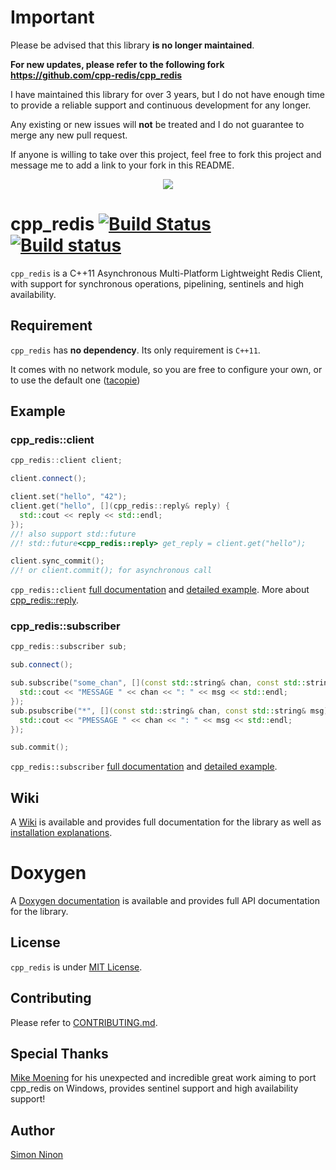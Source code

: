 # Important

Please be advised that this library **is no longer maintained**.

**For new updates, please refer to the following fork https://github.com/cpp-redis/cpp_redis**

I have maintained this library for over 3 years, but I do not have enough time to provide a reliable support and continuous development for any longer.

Any existing or new issues will **not** be treated and I do not guarantee to merge any new pull request.

If anyone is willing to take over this project, feel free to fork this project and message me to add a link to your fork in this README.

<p align="center">
   <img src="https://raw.githubusercontent.com/Cylix/cpp_redis/master/assets/images/cpp_redis_logo.jpg"/>
</p>

# cpp_redis [![Build Status](https://travis-ci.org/Cylix/cpp_redis.svg?branch=master)](https://travis-ci.org/Cylix/cpp_redis) [![Build status](https://ci.appveyor.com/api/projects/status/d45yqju539t97s4m?svg=true)](https://ci.appveyor.com/project/Cylix/cpp-redis)
`cpp_redis` is a C++11 Asynchronous Multi-Platform Lightweight Redis Client, with support for synchronous operations, pipelining, sentinels and high availability.

## Requirement
`cpp_redis` has **no dependency**. Its only requirement is `C++11`.

It comes with no network module, so you are free to configure your own, or to use the default one ([tacopie](https://github.com/cylix/tacopie))

## Example
### cpp_redis::client
```cpp
cpp_redis::client client;

client.connect();

client.set("hello", "42");
client.get("hello", [](cpp_redis::reply& reply) {
  std::cout << reply << std::endl;
});
//! also support std::future
//! std::future<cpp_redis::reply> get_reply = client.get("hello");

client.sync_commit();
//! or client.commit(); for asynchronous call
```
`cpp_redis::client` [full documentation](https://github.com/Cylix/cpp_redis/wiki/Redis-Client) and [detailed example](https://github.com/Cylix/cpp_redis/wiki/Examples#redis-client).
More about [cpp_redis::reply](https://github.com/Cylix/cpp_redis/wiki/Replies).

### cpp_redis::subscriber
```cpp
cpp_redis::subscriber sub;

sub.connect();

sub.subscribe("some_chan", [](const std::string& chan, const std::string& msg) {
  std::cout << "MESSAGE " << chan << ": " << msg << std::endl;
});
sub.psubscribe("*", [](const std::string& chan, const std::string& msg) {
  std::cout << "PMESSAGE " << chan << ": " << msg << std::endl;
});

sub.commit();

```
`cpp_redis::subscriber` [full documentation](https://github.com/Cylix/cpp_redis/wiki/Redis-Subscriber) and [detailed example](https://github.com/Cylix/cpp_redis/wiki/Examples#redis-subscriber).

## Wiki
A [Wiki](https://github.com/Cylix/cpp_redis/wiki) is available and provides full documentation for the library as well as [installation explanations](https://github.com/Cylix/cpp_redis/wiki/Installation).

# Doxygen
A [Doxygen documentation](https://cylix.github.io/cpp_redis/html/) is available and provides full API documentation for the library.

## License
`cpp_redis` is under [MIT License](LICENSE).

## Contributing
Please refer to [CONTRIBUTING.md](CONTRIBUTING.md).

## Special Thanks
[Mike Moening](https://github.com/MikesAracade) for his unexpected and incredible great work aiming to port cpp_redis on Windows, provides sentinel support and high availability support!

## Author
[Simon Ninon](http://simon-ninon.fr)
